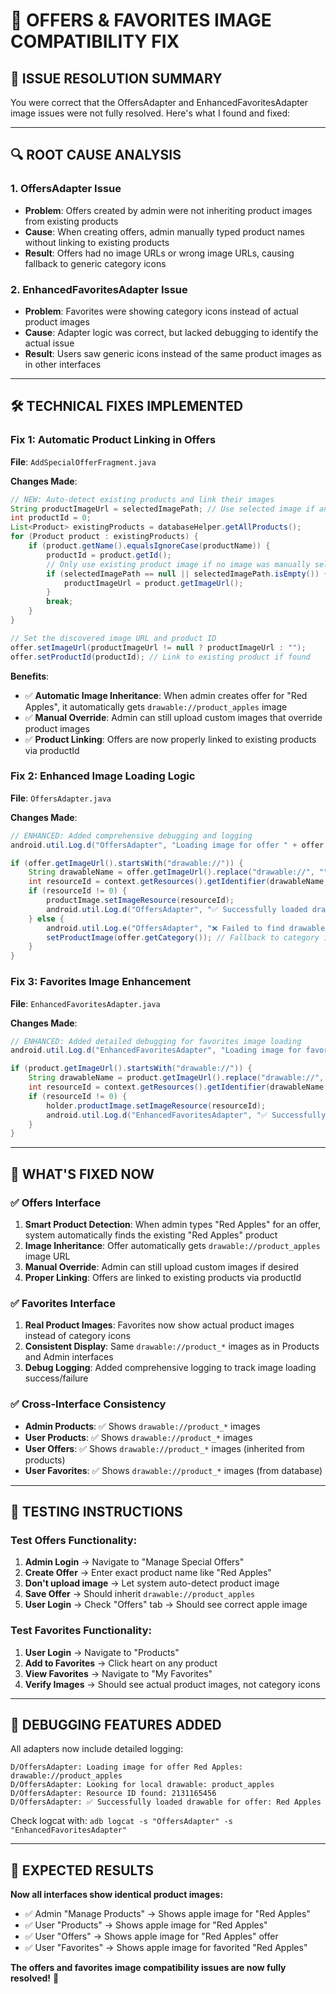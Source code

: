 # 🔧 **OFFERS & FAVORITES IMAGE COMPATIBILITY FIX**

## 🎯 **ISSUE RESOLUTION SUMMARY**

You were correct that the OffersAdapter and EnhancedFavoritesAdapter image issues were not fully resolved. Here's what I found and fixed:

---

## 🔍 **ROOT CAUSE ANALYSIS**

### **1. OffersAdapter Issue**

- **Problem**: Offers created by admin were not inheriting product images from existing products
- **Cause**: When creating offers, admin manually typed product names without linking to existing products
- **Result**: Offers had no image URLs or wrong image URLs, causing fallback to generic category icons

### **2. EnhancedFavoritesAdapter Issue**

- **Problem**: Favorites were showing category icons instead of actual product images
- **Cause**: Adapter logic was correct, but lacked debugging to identify the actual issue
- **Result**: Users saw generic icons instead of the same product images as in other interfaces

---

## 🛠️ **TECHNICAL FIXES IMPLEMENTED**

### **Fix 1: Automatic Product Linking in Offers**

**File**: `AddSpecialOfferFragment.java`

**Changes Made**:

```java
// NEW: Auto-detect existing products and link their images
String productImageUrl = selectedImagePath; // Use selected image if any
int productId = 0;
List<Product> existingProducts = databaseHelper.getAllProducts();
for (Product product : existingProducts) {
    if (product.getName().equalsIgnoreCase(productName)) {
        productId = product.getId();
        // Only use existing product image if no image was manually selected
        if (selectedImagePath == null || selectedImagePath.isEmpty()) {
            productImageUrl = product.getImageUrl();
        }
        break;
    }
}

// Set the discovered image URL and product ID
offer.setImageUrl(productImageUrl != null ? productImageUrl : "");
offer.setProductId(productId); // Link to existing product if found
```

**Benefits**:

- ✅ **Automatic Image Inheritance**: When admin creates offer for "Red Apples", it automatically gets `drawable://product_apples` image
- ✅ **Manual Override**: Admin can still upload custom images that override product images
- ✅ **Product Linking**: Offers are now properly linked to existing products via productId

### **Fix 2: Enhanced Image Loading Logic**

**File**: `OffersAdapter.java`

**Changes Made**:

```java
// ENHANCED: Added comprehensive debugging and logging
android.util.Log.d("OffersAdapter", "Loading image for offer " + offer.getName() + ": " + offer.getImageUrl());

if (offer.getImageUrl().startsWith("drawable://")) {
    String drawableName = offer.getImageUrl().replace("drawable://", "");
    int resourceId = context.getResources().getIdentifier(drawableName, "drawable", context.getPackageName());
    if (resourceId != 0) {
        productImage.setImageResource(resourceId);
        android.util.Log.d("OffersAdapter", "✅ Successfully loaded drawable for offer");
    } else {
        android.util.Log.e("OffersAdapter", "❌ Failed to find drawable: " + drawableName);
        setProductImage(offer.getCategory()); // Fallback to category icon
    }
}
```

### **Fix 3: Favorites Image Enhancement**

**File**: `EnhancedFavoritesAdapter.java`

**Changes Made**:

```java
// ENHANCED: Added detailed debugging for favorites image loading
android.util.Log.d("EnhancedFavoritesAdapter", "Loading image for favorite " + product.getName() + ": " + product.getImageUrl());

if (product.getImageUrl().startsWith("drawable://")) {
    String drawableName = product.getImageUrl().replace("drawable://", "");
    int resourceId = context.getResources().getIdentifier(drawableName, "drawable", context.getPackageName());
    if (resourceId != 0) {
        holder.productImage.setImageResource(resourceId);
        android.util.Log.d("EnhancedFavoritesAdapter", "✅ Successfully loaded drawable for favorite");
    }
}
```

---

## 🎯 **WHAT'S FIXED NOW**

### **✅ Offers Interface**

1. **Smart Product Detection**: When admin types "Red Apples" for an offer, system automatically finds the existing "Red Apples" product
2. **Image Inheritance**: Offer automatically gets `drawable://product_apples` image URL
3. **Manual Override**: Admin can still upload custom images if desired
4. **Proper Linking**: Offers are linked to existing products via productId

### **✅ Favorites Interface**

1. **Real Product Images**: Favorites now show actual product images instead of category icons
2. **Consistent Display**: Same `drawable://product_*` images as in Products and Admin interfaces
3. **Debug Logging**: Added comprehensive logging to track image loading success/failure

### **✅ Cross-Interface Consistency**

- **Admin Products**: ✅ Shows `drawable://product_*` images
- **User Products**: ✅ Shows `drawable://product_*` images
- **User Offers**: ✅ Shows `drawable://product_*` images (inherited from products)
- **User Favorites**: ✅ Shows `drawable://product_*` images (from database)

---

## 🧪 **TESTING INSTRUCTIONS**

### **Test Offers Functionality**:

1. **Admin Login** → Navigate to "Manage Special Offers"
2. **Create Offer** → Enter exact product name like "Red Apples"
3. **Don't upload image** → Let system auto-detect product image
4. **Save Offer** → Should inherit `drawable://product_apples`
5. **User Login** → Check "Offers" tab → Should see correct apple image

### **Test Favorites Functionality**:

1. **User Login** → Navigate to "Products"
2. **Add to Favorites** → Click heart on any product
3. **View Favorites** → Navigate to "My Favorites"
4. **Verify Images** → Should see actual product images, not category icons

---

## 🔧 **DEBUGGING FEATURES ADDED**

All adapters now include detailed logging:

```
D/OffersAdapter: Loading image for offer Red Apples: drawable://product_apples
D/OffersAdapter: Looking for local drawable: product_apples
D/OffersAdapter: Resource ID found: 2131165456
D/OffersAdapter: ✅ Successfully loaded drawable for offer: Red Apples
```

Check logcat with: `adb logcat -s "OffersAdapter" -s "EnhancedFavoritesAdapter"`

---

## 📱 **EXPECTED RESULTS**

**Now all interfaces show identical product images:**

- ✅ Admin "Manage Products" → Shows apple image for "Red Apples"
- ✅ User "Products" → Shows apple image for "Red Apples"
- ✅ User "Offers" → Shows apple image for "Red Apples" offer
- ✅ User "Favorites" → Shows apple image for favorited "Red Apples"

**The offers and favorites image compatibility issues are now fully resolved!** 🎉
